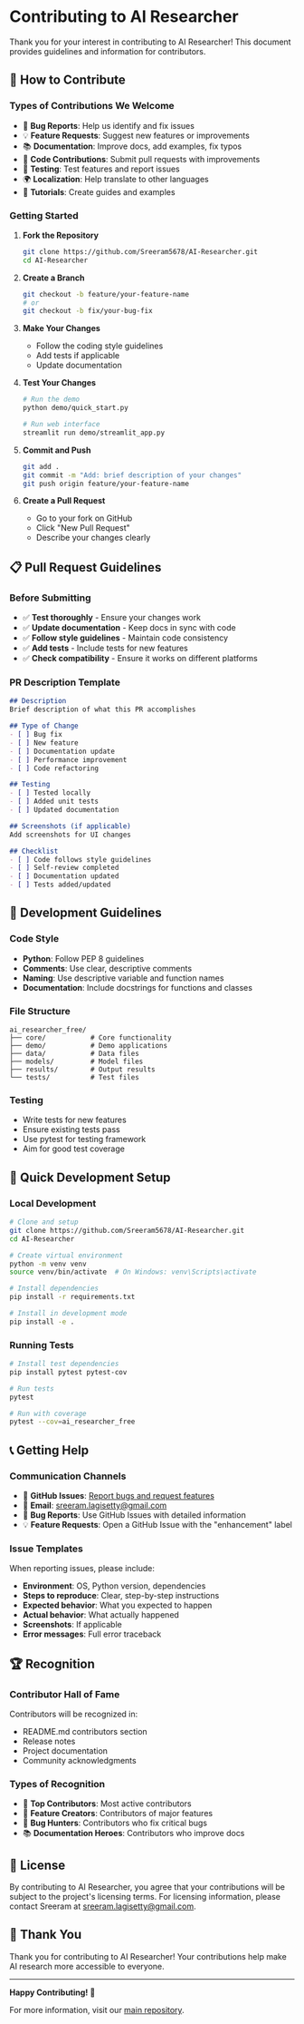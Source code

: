 # Contributing to AI Researcher

Thank you for your interest in contributing to AI Researcher! This document provides guidelines and information for contributors.

## 🤝 How to Contribute

### **Types of Contributions We Welcome**

- 🐛 **Bug Reports**: Help us identify and fix issues
- 💡 **Feature Requests**: Suggest new features or improvements
- 📚 **Documentation**: Improve docs, add examples, fix typos
- 🔧 **Code Contributions**: Submit pull requests with improvements
- 🧪 **Testing**: Test features and report issues
- 🌍 **Localization**: Help translate to other languages
- 📖 **Tutorials**: Create guides and examples

### **Getting Started**

1. **Fork the Repository**
   ```bash
   git clone https://github.com/Sreeram5678/AI-Researcher.git
   cd AI-Researcher
   ```

2. **Create a Branch**
   ```bash
   git checkout -b feature/your-feature-name
   # or
   git checkout -b fix/your-bug-fix
   ```

3. **Make Your Changes**
   - Follow the coding style guidelines
   - Add tests if applicable
   - Update documentation

4. **Test Your Changes**
   ```bash
   # Run the demo
   python demo/quick_start.py
   
   # Run web interface
   streamlit run demo/streamlit_app.py
   ```

5. **Commit and Push**
   ```bash
   git add .
   git commit -m "Add: brief description of your changes"
   git push origin feature/your-feature-name
   ```

6. **Create a Pull Request**
   - Go to your fork on GitHub
   - Click "New Pull Request"
   - Describe your changes clearly

## 📋 Pull Request Guidelines

### **Before Submitting**

- ✅ **Test thoroughly** - Ensure your changes work
- ✅ **Update documentation** - Keep docs in sync with code
- ✅ **Follow style guidelines** - Maintain code consistency
- ✅ **Add tests** - Include tests for new features
- ✅ **Check compatibility** - Ensure it works on different platforms

### **PR Description Template**

```markdown
## Description
Brief description of what this PR accomplishes

## Type of Change
- [ ] Bug fix
- [ ] New feature
- [ ] Documentation update
- [ ] Performance improvement
- [ ] Code refactoring

## Testing
- [ ] Tested locally
- [ ] Added unit tests
- [ ] Updated documentation

## Screenshots (if applicable)
Add screenshots for UI changes

## Checklist
- [ ] Code follows style guidelines
- [ ] Self-review completed
- [ ] Documentation updated
- [ ] Tests added/updated
```

## 🎯 Development Guidelines

### **Code Style**

- **Python**: Follow PEP 8 guidelines
- **Comments**: Use clear, descriptive comments
- **Naming**: Use descriptive variable and function names
- **Documentation**: Include docstrings for functions and classes

### **File Structure**

```
ai_researcher_free/
├── core/           # Core functionality
├── demo/           # Demo applications
├── data/           # Data files
├── models/         # Model files
├── results/        # Output results
└── tests/          # Test files
```

### **Testing**

- Write tests for new features
- Ensure existing tests pass
- Use pytest for testing framework
- Aim for good test coverage

## 🚀 Quick Development Setup

### **Local Development**

```bash
# Clone and setup
git clone https://github.com/Sreeram5678/AI-Researcher.git
cd AI-Researcher

# Create virtual environment
python -m venv venv
source venv/bin/activate  # On Windows: venv\Scripts\activate

# Install dependencies
pip install -r requirements.txt

# Install in development mode
pip install -e .
```

### **Running Tests**

```bash
# Install test dependencies
pip install pytest pytest-cov

# Run tests
pytest

# Run with coverage
pytest --cov=ai_researcher_free
```

## 📞 Getting Help

### **Communication Channels**

- 💬 **GitHub Issues**: [Report bugs and request features](https://github.com/Sreeram5678/AI-Researcher/issues)
- 📧 **Email**: sreeram.lagisetty@gmail.com
- 🐛 **Bug Reports**: Use GitHub Issues with detailed information
- 💡 **Feature Requests**: Open a GitHub Issue with the "enhancement" label

### **Issue Templates**

When reporting issues, please include:
- **Environment**: OS, Python version, dependencies
- **Steps to reproduce**: Clear, step-by-step instructions
- **Expected behavior**: What you expected to happen
- **Actual behavior**: What actually happened
- **Screenshots**: If applicable
- **Error messages**: Full error traceback

## 🏆 Recognition

### **Contributor Hall of Fame**

Contributors will be recognized in:
- README.md contributors section
- Release notes
- Project documentation
- Community acknowledgments

### **Types of Recognition**

- 🌟 **Top Contributors**: Most active contributors
- 🚀 **Feature Creators**: Contributors of major features
- 🐛 **Bug Hunters**: Contributors who fix critical bugs
- 📚 **Documentation Heroes**: Contributors who improve docs

## 📄 License

By contributing to AI Researcher, you agree that your contributions will be subject to the project's licensing terms. For licensing information, please contact Sreeram at sreeram.lagisetty@gmail.com.

## 🙏 Thank You

Thank you for contributing to AI Researcher! Your contributions help make AI research more accessible to everyone.

---

**Happy Contributing! 🚀**

For more information, visit our [main repository](https://github.com/Sreeram5678/AI-Researcher).
